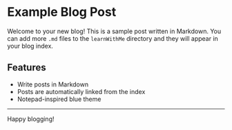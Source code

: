 # Example Blog Post

Welcome to your new blog! This is a sample post written in Markdown. You can add more `.md` files to the `learnWithMe` directory and they will appear in your blog index.

## Features

- Write posts in Markdown
- Posts are automatically linked from the index
- Notepad-inspired blue theme

---

Happy blogging!
